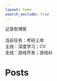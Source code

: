 ```yaml
---
layout: home
search_exclude: true
---
```


记录型博客  
<br>
当前任务：考研上岸  
主线：深度学习；CV  
支线：游戏开发；游戏AI  

# Posts